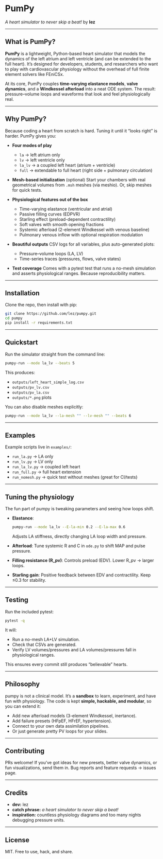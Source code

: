 # PumPy

*A heart simulator to never skip a beat!*
by **lez**

---

## What is PumPy?

**PumPy** is a lightweight, Python-based heart simulator that models the dynamics of the left atrium and left ventricle (and can be extended to the full heart). It’s designed for developers, students, and researchers who want to play with cardiovascular physiology without the overhead of full finite element solvers like FEniCSx.

At its core, PumPy couples **time-varying elastance models**, **valve dynamics**, and a **Windkessel afterload** into a neat ODE system. The result: pressure–volume loops and waveforms that look and feel physiologically real.

---

## Why PumPy?

Because coding a heart from scratch is hard. Tuning it until it “looks right” is harder.
PumPy gives you:

* **Four modes of play**

  * `la` → left atrium only
  * `lv` → left ventricle only
  * `la_lv` → a coupled left heart (atrium + ventricle)
  * `full` → extendable to full heart (right side + pulmonary circulation)

* **Mesh-based initialization** (optional)
  Start your chambers with real geometrical volumes from `.msh` meshes (via meshio). Or, skip meshes for quick tests.

* **Physiological features out of the box**

  * Time-varying elastance (ventricular and atrial)
  * Passive filling curves (EDPVR)
  * Starling effect (preload-dependent contractility)
  * Soft valves with smooth opening fractions
  * Systemic afterload (2-element Windkessel with venous baseline)
  * Pulmonary venous inflow with optional respiration modulation

* **Beautiful outputs**
  CSV logs for all variables, plus auto-generated plots:

  * Pressure–volume loops (LA, LV)
  * Time-series traces (pressures, flows, valve states)

* **Test coverage**
  Comes with a pytest test that runs a no-mesh simulation and asserts physiological ranges. Because reproducibility matters.

---

## Installation

Clone the repo, then install with pip:

```bash
git clone https://github.com/lez/pumpy.git
cd pumpy
pip install -r requirements.txt
```

---

## Quickstart

Run the simulator straight from the command line:

```bash
pumpy-run --mode la_lv --beats 5
```

This produces:

* `outputs/left_heart_simple_log.csv`
* `outputs/pv_lv.csv`
* `outputs/pv_la.csv`
* `outputs/*.png` plots

You can also disable meshes explicitly:

```bash
pumpy-run --mode la_lv --la-mesh "" --lv-mesh "" --beats 6
```

---

## Examples

Example scripts live in `examples/`:

* `run_la.py` → LA only
* `run_lv.py` → LV only
* `run_la_lv.py` → coupled left heart
* `run_full.py` → full heart extension
* `run_nomesh.py` → quick test without meshes (great for CI/tests)

---

## Tuning the physiology

The fun part of pumpy is tweaking parameters and seeing how loops shift.

* **Elastance**:

  ```bash
  pumpy-run --mode la_lv --E-la-min 0.2 --E-la-max 0.6
  ```

  Adjusts LA stiffness, directly changing LA loop width and pressure.

* **Afterload**:
  Tune systemic R and C in `ode.py` to shift MAP and pulse pressure.

* **Filling resistance (R\_pv)**:
  Controls preload (EDV). Lower R\_pv → larger loops.

* **Starling gain**:
  Positive feedback between EDV and contractility. Keep ≤0.3 for stability.

---

## Testing

Run the included pytest:

```bash
pytest -q
```

It will:

* Run a no-mesh LA+LV simulation.
* Check that CSVs are generated.
* Verify LV volumes/pressures and LA volumes/pressures fall in physiological ranges.

This ensures every commit still produces “believable” hearts.

---

## Philosophy

pumpy is not a clinical model. It’s a **sandbox** to learn, experiment, and have fun with physiology. The code is kept **simple, hackable, and modular**, so you can extend it:

* Add new afterload models (3-element Windkessel, inertance).
* Add failure presets (HFpEF, HFrEF, hypertension).
* Connect to your own data assimilation pipelines.
* Or just generate pretty PV loops for your slides.

---

## Contributing

PRs welcome! If you’ve got ideas for new presets, better valve dynamics, or fun visualizations, send them in.
Bug reports and feature requests → issues page.

---

## Credits

* **dev:** lez
* **catch phrase:** *a heart simulator to never skip a beat!*
* **inspiration:** countless physiology diagrams and too many nights debugging pressure units.

---

## License

MIT. Free to use, hack, and share.
